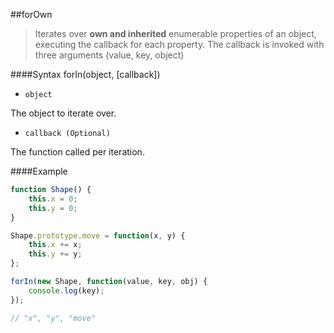 ##forOwn
>Iterates over **own and inherited** enumerable properties of an object, executing the callback for each property. The callback is invoked with three arguments (value, key, object)

####Syntax
forIn(object, [callback])

- <code>object</code>

The object to iterate over.

- <code>callback (Optional)</code>

The function called per iteration.

####Example
```js
function Shape() {
	this.x = 0;
	this.y = 0;
}

Shape.prototype.move = function(x, y) {
	this.x += x;
	this.y += y;
};

forIn(new Shape, function(value, key, obj) {
	console.log(key);
});

// "x", "y", "move"
```